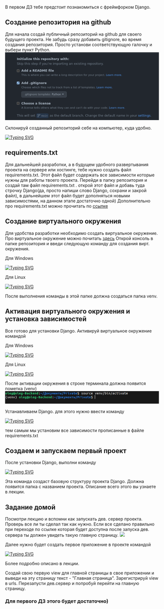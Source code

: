 В первом ДЗ тебе предстоит познакомиться с фреймфорком Django.

## Создание репозитория на github
Для начала создай публичный репозиторий на github для своего будущего проекта.
Не забудь сразу добавить gitignore, во время создания репозитория. Просто установи соответствующую галочку и выбери пункт Python.
![](./media/gitignore_rep.png) 

Склонируй созданный репозиторий себе на компьютер, куда удобно.

[![Typing SVG](https://readme-typing-svg.herokuapp.com?color=%2336BCF7&lines=git+clone+ссылка_на_репозиторий)](https://git.io/typing-svg)

## requirements.txt
Для дальнейшей разработки, а в будущем удобного развертывания проекта на сервере или хостинге, тебе нужно создать файл requirements.txt. Этот файл будет содержать все зависимости которые нужны для работы твоего проекта.
Перейди в папку репозитория и создай там файл requirements.txt . открой этот файл и добавь туда строчку Django(да, просто напиши слово Django, сохрани и закрой файл), в дальнейшем этот файл будет дополняться новыми зависимостями, на данном этапе достаточно одной)
Дополнительно про requirements.txt можно прочитать по [ссылке](https://pip.pypa.io/en/latest/user_guide/#requirements-files)

## Создание виртуального окружения
Для удобства разработки необходимо создать виртуальное окружение. Про виртуальное окружение можно почитать [здесь](https://devpractice.ru/python-lesson-17-virtual-envs/)
Открой консоль в папке репозитория и введи следующую команду для создания вирт. окружения.

Для Windows

[![Typing SVG](https://readme-typing-svg.herokuapp.com?color=%2336BCF7&lines=python+-m+venv+venv)](https://git.io/typing-svg)

Для Linux

[![Typing SVG](https://readme-typing-svg.herokuapp.com?color=%2336BCF7&lines=python3+-m+venv+venv)](https://git.io/typing-svg)

После выполнения команды в этой папке должна создаться папка venv.

## Активация виртуального окружения и установка зависимостей
Все готово для установки Django. Активируй виртуальное окружение командой

Для Windows

[![Typing SVG](https://readme-typing-svg.herokuapp.com?color=%2336BCF7&lines=venv\Scripts\activate)](https://git.io/typing-svg)

Для Linux

[![Typing SVG](https://readme-typing-svg.herokuapp.com?color=%2336BCF7&lines=source+venv/bin/activate)](https://git.io/typing-svg)

После активации окружения в строке терминала должна появится пометка (venv)
![](./media/venv_activate.png)

Устанавливаем Django. для этого нужно ввести команду 

[![Typing SVG](https://readme-typing-svg.herokuapp.com?color=%2336BCF7&lines=pip+install+-r+requirements.txt)](https://git.io/typing-svg)

тем самым мы установим все зависимости прописанные в файле requirements.txt

## Создаем и запускаем первый проект

После установки Django, выполни команду 

[![Typing SVG](https://readme-typing-svg.herokuapp.com?color=%2336BCF7&lines=django-admin+startproject+имя_проекта)](https://git.io/typing-svg)

Эта команда создаст базовую структуру проекта Django. Должна появится папка с названием проекта. Описание всего этого вы узнаете в лекции.

## Задание домой
Посмотри лекцию и вспомни как запускать дев. сервер проекта. Проверь все ли ты сделал так как нужно. Если все сделано правильно при переходе по ссылке которая будет доступна после запуска дев. сервера ты должен увидеть такую главную страницу.
![](https://assets.digitalocean.com/articles/63911/Django_local_server_front_page.png)

Далее нужно будет создать первое приложение в проекте командой 

[![Typing SVG](https://readme-typing-svg.herokuapp.com?color=%2336BCF7&lines=python+manage.py+startapp+имя_приложения)](https://git.io/typing-svg)

Более подробно описано в лекции.

Создай свою первую view для главной страницы в свое приложении и выведи на эту страницу текст - "Главная страница". Зарегистрируй view в urls. Перезапусти дев.сервер и попробуй перейти на главную страницу. 

### Для первого ДЗ этого будет достаточно)